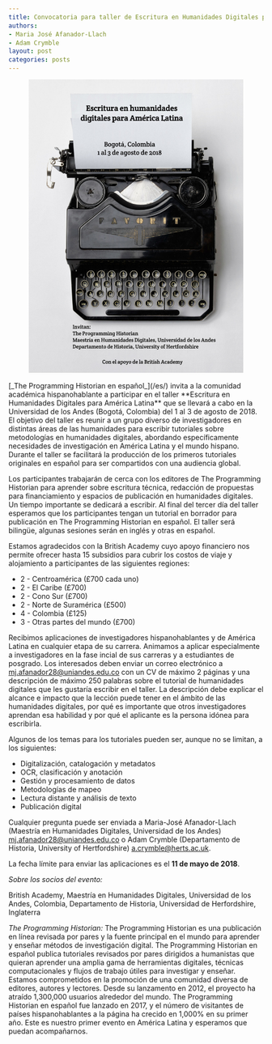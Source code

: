 ```yaml
---
title: Convocatoria para taller de Escritura en Humanidades Digitales para América Latina
authors:
- Maria José Afanador-Llach
- Adam Crymble
layout: post
categories: posts
---
```


<p><figure><img src="/images/convocatoria-taller-PH-espanol/workshop_Colombia.jpg" alt=""/></figure></p>
[_The Programming Historian en español_](/es/) invita a la comunidad académica hispanohablante a participar en el taller **Escritura en Humanidades Digitales para América Latina** que se llevará a cabo en la Universidad de los Andes (Bogotá, Colombia) del 1 al 3 de agosto de 2018. El objetivo del taller es reunir a un grupo diverso de investigadores en distintas áreas de las humanidades para escribir tutoriales sobre metodologías en humanidades digitales, abordando específicamente necesidades de investigación en América Latina y el mundo hispano. Durante el taller se facilitará la producción de los primeros tutoriales originales en español para ser compartidos con una audiencia global.

Los participantes trabajarán de cerca con los editores de The Programming Historian para aprender sobre escritura técnica, redacción de propuestas para financiamiento y espacios de publicación en humanidades digitales. Un tiempo importante se dedicará a escribir. Al final del tercer día del taller esperamos que los participantes tengan un tutorial en borrador para publicación en The Programming Historian en español. El taller será bilingüe, algunas sesiones serán en inglés y otras en español. 

Estamos agradecidos con la British Academy cuyo apoyo financiero nos permite ofrecer hasta 15 subsidios para cubrir los costos de viaje y alojamiento a participantes de las siguientes regiones:

- 2 - Centroamérica (£700 cada uno)
- 2 - El Caribe (£700)
- 2 - Cono Sur (£700)
- 2 - Norte de Suramérica (£500)
- 4 - Colombia (£125)
- 3 - Otras partes del mundo (£700)

Recibimos aplicaciones de investigadores hispanohablantes y de América Latina en cualquier etapa de su carrera. Animamos a aplicar especialmente a investigadores en la fase incial de sus carreras y a estudiantes de posgrado. Los interesados deben enviar un correo electrónico a [mj.afanador28@uniandes.edu.co](mailto:mj.afanador28@uniandes.edu.co) con un CV de máximo 2 páginas y una descripción de máximo 250 palabras sobre el tutorial de humanidades digitales que les gustaría escribir en el taller. La descripción debe explicar el alcance e impacto que la lección puede tener en el ámbito de las humanidades digitales, por qué es importante que otros investigadores aprendan esa habilidad y por qué el aplicante es la persona idónea para escribirla.

Algunos de los temas para los tutoriales pueden ser, aunque no se limitan, a los siguientes:

- Digitalización, catalogación y metadatos  
- OCR, clasificación y anotación  
- Gestión y procesamiento de datos  
- Metodologías de mapeo  
- Lectura distante y análisis de texto  
- Publicación digital  

Cualquier pregunta puede ser enviada a Maria-José Afanador-Llach (Maestría en Humanidades Digitales, Universidad de los Andes) [mj.afanador28@uniandes.edu.co](mailto:mj.afanador28@uniandes.edu.co) o Adam Crymble (Departamento de Historia, University of Hertfordshire) [a.crymble@herts.ac.uk](mailto:a.crymble@herts.ac.uk).

La fecha límite para enviar las aplicaciones es el **11 de mayo de 2018**.

*Sobre los socios del evento:*

British Academy, Maestría en Humanidades Digitales, Universidad de los Andes, Colombia, Departamento de Historia, Universidad de Herfordshire, Inglaterra

*The Programming Historian:*
The Programming Historian es una publicación en línea revisada por pares y la fuente principal en el mundo para aprender y enseñar métodos de investigación digital. The Programming Historian en español publica tutoriales revisados por pares dirigidos a humanistas que quieran aprender una amplia gama de herramientas digitales, técnicas computacionales y flujos de trabajo útiles para investigar y enseñar. Estamos comprometidos en la promoción de una comunidad diversa de editores, autores y lectores. Desde su lanzamento en 2012, el proyecto ha atraído 1,300,000 usuarios alrededor del mundo. The Programming Historian en español fue lanzado en 2017, y el número de visitantes de países hispanohablantes a la página ha crecido en 1,000% en su primer año. Este es nuestro primer evento en América Latina y esperamos que puedan acompañarnos.
